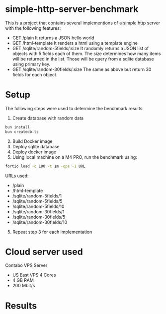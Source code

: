 # simple-http-server-benchmark
This is a project that contains several implementions of a simple http server with the following features:

- GET /plain
It returns a JSON hello world
- GET /html-template
It renders a html using a template engine
- GET /sqlite/random-5fields/:size
It randomly returns a JSON list of objects with 5 fields each of them. The size determines how many items will be returned in the list. Those will be query from a sqlite database using primary key.
- GET /sqlite/random-30fields/:size
The same as above but return 30 fields for each object.

# Setup
The following steps were used to determine the benchmark results:

1. Create database with random data
```sh
bun install
bun createdb.ts
```
2. Build Docker image
3. Deploy sqlite database
3. Deploy docker image
4. Using local machine on a M4 PRO, run the benchmark using:

```sh
fortio load -c 100 -t 1m -qps -1 URL
```
URLs used:
- /plain
- /html-template
- /sqlite/random-5fields/1
- /sqlite/random-5fields/5
- /sqlite/random-5fields/10
- /sqlite/random-30fields/1
- /sqlite/random-30fields/5
- /sqlite/random-30fields/10
5. Repeat step 3 for each implementation

# Cloud server used
Contabo VPS Server 
- US East VPS 4 Cores
- 4 GB RAM
- 200 Mbit/s

# Results